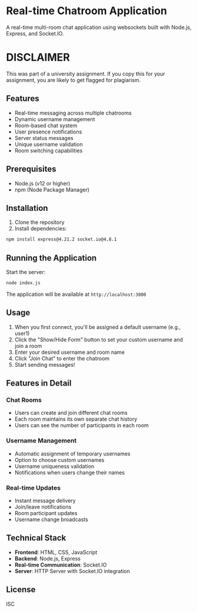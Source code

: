 # Real-time Chatroom Application

A real-time multi-room chat application using websockets built with Node.js, Express, and Socket.IO.

# DISCLAIMER

This was part of a university assignment. If you copy this for your assignment, you are likely to get flagged for plagiarism.

## Features

- Real-time messaging across multiple chatrooms
- Dynamic username management
- Room-based chat system
- User presence notifications
- Server status messages
- Unique username validation
- Room switching capabilities

## Prerequisites

- Node.js (v12 or higher)
- npm (Node Package Manager)

## Installation

1. Clone the repository
2. Install dependencies:
```bash
npm install express@4.21.2 socket.io@4.8.1
```

## Running the Application

Start the server:
```bash
node index.js
```

The application will be available at `http://localhost:3000`

## Usage

1. When you first connect, you'll be assigned a default username (e.g., user1)
2. Click the "Show/Hide Form" button to set your custom username and join a room
3. Enter your desired username and room name
4. Click "Join Chat" to enter the chatroom
5. Start sending messages!

## Features in Detail

### Chat Rooms
- Users can create and join different chat rooms
- Each room maintains its own separate chat history
- Users can see the number of participants in each room

### Username Management
- Automatic assignment of temporary usernames
- Option to choose custom usernames
- Username uniqueness validation
- Notifications when users change their names

### Real-time Updates
- Instant message delivery
- Join/leave notifications
- Room participant updates
- Username change broadcasts

## Technical Stack

- **Frontend**: HTML, CSS, JavaScript
- **Backend**: Node.js, Express
- **Real-time Communication**: Socket.IO
- **Server**: HTTP Server with Socket.IO integration

## License

ISC